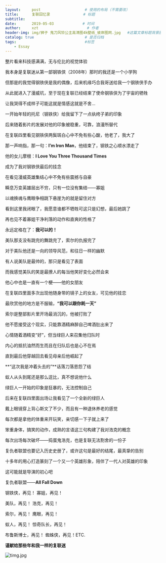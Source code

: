 ```yaml
---
layout:     post                    # 使用的布局（不需要改）
title:      复联回忆录               # 标题 
subtitle:   
date:       2019-05-03             # 时间
author:     xzt                      # 作者
header-img: img/狮子 鬼刀风铃公主高清图4k壁纸_彼岸图网.jpg   #这篇文章标题背景图片
catalog: true                       # 是否归档
tags:                               #标签
    - Essay
---
```


整片看来科技感满满，无与伦比的视觉体验

我本身是复联迷从第一部钢铁侠（2008年）那时的我还是一个小学狗

但那是的我觉得钢铁侠是我的偶像，后来机缘巧合我哥送给我一个钢铁侠手办

从此就进入了漫威坑，至于现在复联已经结束了使命钢铁侠为了宇宙的牺牲

让我哭得不成样子可能这就是情感这就是不舍...

一开始年轻的托尼（钢铁侠）给我留下了一点纨绔子弟的印象

后来随着影片的发展对他的印象被稳重，可靠，浪漫所替代

在复联四里看见钢铁侠两鬓斑白心中不免有些心酸，他老了，我大了

那一声响指，那一句：**I’m Iron Man**，他结束了，钢铁之心顺水漂走了

他的女儿摩根：**I Love You Three Thousand Times**

成为了我对钢铁侠最后的挂念

在看见漫威英雄集结心中不免有些震撼与自豪

瞬息万变英雄层出不穷，只有一位没有集结——寡姐

以魂换魂与鹰眼争相跳下悬崖为的就是留住对方

看到这里我闭眼了，我愿意谁都不牺牲可这只是幻想，最后她跳了

再也见不着寡姐干净利落的动作和直爽的性格了

永远定格在了：**我可以的！**

美队那支没有跳完的舞跳完了，索尔的仇报完了

对于美队他还是一向的领导风范，和往日一样的幽默

有人说美队是最帅的，那只是看见了表面

而我感觉美队的笑是最撩人的每当他笑好变化必然会来

他心中也是一直有一个梗——他的女朋友

在复联四里面多次出现他随身带的镜子上的女友，可见他的挂恋

最欣赏他的地方是不服输，**“我可以跟你耗一天”**

索尔是整部影片里开场最消沉的，他被打败了

他不愿接受这个现实，只能靠酒精麻醉自己啤酒肚出来了

心情随着酒精变“好”，但当绿巨人来召集他归队时

内心的抵抗油然而生而且在归队后也是心不在焉

直到最后他穿越回去看见母亲后他崛起了

**“这次我是冲着头去的”**话落刀落恩怨了结

蚁人从头到尾还是那么逗比，真不想说他什么

绿巨人一开始的印象是狂暴的，无法控制自己

后来在复联四里面出场让我看见了一个全新的绿巨人

戴上眼镜穿上背心斯文了不少，而且有一种退休养老的感觉

每次都是拿他的体重来开玩笑，亲切感一下子就上来了

笨重身体，搞笑的动作，成熟的言语这三句构建了我对浩克的概念

每次出场每次破坏——捣蛋鬼浩克，也是复联无法割舍的一份子

复仇者联盟也要记入历史史册了，或许这句是最好的结尾，最真挚的告别

十多年的用心打造篆刻了一个又一个英雄形象，陪伴了一代人对英雄的印象

这可能就是导演的初心吧

复仇者联盟——**All Fall Down**

钢铁侠，再见！ 寡姐，再见！

美队，再见！ 浩克，再见！

索尔，再见！ 鹰眼，再见！

蚁人，再见！ 惊奇队长，再见！

布鲁斯博士，再见！ 蜘蛛侠，再见！ETC.

**谨献给那些年和我一样的复联迷**

![timg.jpg](https://i.loli.net/2019/05/03/5ccb902bc8038.jpg)
